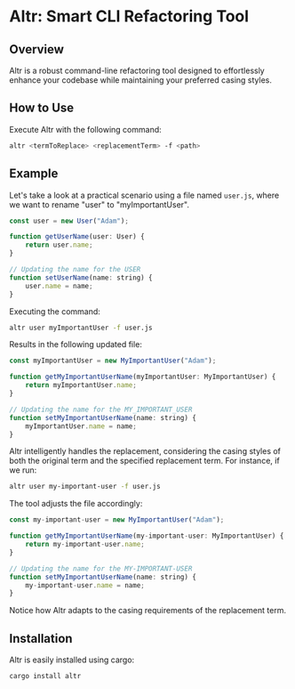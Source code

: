 # Altr: Smart CLI Refactoring Tool

## Overview
Altr is a robust command-line refactoring tool designed to effortlessly enhance your codebase while maintaining your preferred casing styles.

## How to Use
Execute Altr with the following command:
```bash
altr <termToReplace> <replacementTerm> -f <path>
```

## Example
Let's take a look at a practical scenario using a file named `user.js`, where we want to rename "user" to "myImportantUser".
```js
const user = new User("Adam");

function getUserName(user: User) {
    return user.name;
}

// Updating the name for the USER
function setUserName(name: string) {
    user.name = name; 
}
```
Executing the command:
```bash
altr user myImportantUser -f user.js
```
Results in the following updated file:
```js
const myImportantUser = new MyImportantUser("Adam");

function getMyImportantUserName(myImportantUser: MyImportantUser) {
    return myImportantUser.name;
}

// Updating the name for the MY_IMPORTANT_USER
function setMyImportantUserName(name: string) {
    myImportantUser.name = name; 
}
```

Altr intelligently handles the replacement, considering the casing styles of both the original term and the specified replacement term. For instance, if we run:
```bash
altr user my-important-user -f user.js
```
The tool adjusts the file accordingly:
```js
const my-important-user = new MyImportantUser("Adam");

function getMyImportantUserName(my-important-user: MyImportantUser) {
    return my-important-user.name;
}

// Updating the name for the MY-IMPORTANT-USER
function setMyImportantUserName(name: string) {
    my-important-user.name = name; 
}
```
Notice how Altr adapts to the casing requirements of the replacement term.

## Installation
Altr is easily installed using cargo:
```bash
cargo install altr
```